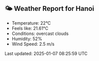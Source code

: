 <!-- WEATHER-START -->
## 🌤 Weather Report for Hanoi

- Temperature: 22°C
- Feels like: 21.61°C
- Conditions: overcast clouds
- Humidity: 52%
- Wind Speed: 2.5 m/s

Last updated: 2025-01-07 08:25:59 UTC
<!-- WEATHER-END -->
